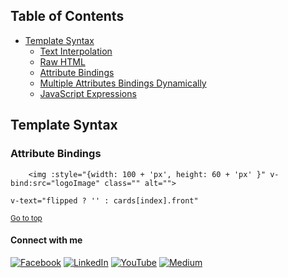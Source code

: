 ## Table of Contents

- [Template Syntax](#template-syntax)
    - [Text Interpolation](#project-description)
    - [Raw HTML](#project-description)
    - [Attribute Bindings](#attribute-bindings)
    - [Multiple Attributes Bindings Dynamically](#project-description)
    - [JavaScript Expressions](#project-description)

## Template Syntax

### Attribute Bindings
```
    <img :style="{width: 100 + 'px', height: 60 + 'px' }" v-bind:src="logoImage" class="" alt="">
```
```
v-text="flipped ? '' : cards[index].front"
```

<sup align="right"><a href="#table-of-contents">Go to top</a></sup>

#### Connect with me

[![Facebook](https://img.shields.io/badge/Facebook-%231877F2.svg?logo=Facebook&logoColor=white)](https://facebook.com/smhabibjr) 
[![LinkedIn](https://img.shields.io/badge/LinkedIn-%230077B5.svg?logo=linkedin&logoColor=white)](https://linkedin.com/in/smhabibjr) 
[![YouTube](https://img.shields.io/badge/YouTube-%23FF0000.svg?logo=YouTube&logoColor=white)](https://youtube.com/c/HabibJr)
[![Medium](https://img.shields.io/badge/Medium-12100E?logo=medium&logoColor=white)](https://medium.com/@smhabibjr)
